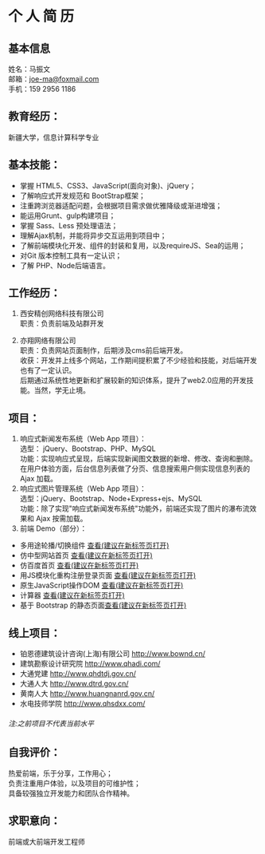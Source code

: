 # 个 人 简 历
## 基本信息
姓名：马振文  <br />
邮箱：joe-ma@foxmail.com  <br />
手机：159 2956 1186 
## 教育经历：
新疆大学，信息计算科学专业

## 基本技能：
- 掌握 HTML5、CSS3、JavaScript(面向对象)、jQuery；
- 了解响应式开发规范和 BootStrap框架；
- 注重跨浏览器适配问题，会根据项目需求做优雅降级或渐进增强；
- 能运用Grunt、gulp构建项目；
- 掌握 Sass、Less 预处理语法；
- 理解Ajax机制，并能将异步交互运用到项目中；
- 了解前端模块化开发、组件的封装和复用，以及requireJS、Sea的运用；
- 对Git 版本控制工具有一定认识；
- 了解 PHP、Node后端语言。

## 工作经历：
1.	西安精创网络科技有限公司 <br />
职责：负责前端及站群开发  <br />

2.	亦翔网络有限公司<br />
职责：负责网站页面制作，后期涉及cms前后端开发。<br>
收获：开发并上线多个网站，工作期间提积累了不少经验和技能，对后端开发也有了一定认识。<br>
后期通过系统性地更新和扩展较新的知识体系，提升了web2.0应用的开发技能。当然，学无止境。

## 项目：
1.	响应式新闻发布系统（Web App 项目）：  <br />
选型： jQuery、Bootstrap、PHP、MySQL <br />
功能：实现响应式呈现，后端实现新闻图文数据的新增、修改、查询和删除。<br />
在用户体验方面，后台信息列表做了分页、信息搜索用户侧实现信息列表的 Ajax 加载。
2.	响应式图片管理系统（Web App 项目）：  <br />
选型：jQuery、Bootstrap、Node+Express+ejs、MySQL<br />
功能：除了实现"响应式新闻发布系统"功能外，前端还实现了图片的瀑布流效果和 Ajax 按需加载。
3.	前端 Demo（部分）：  <br />
- 多用途轮播/切换组件 <a href="https://joepony.github.io/slideJQ-plugin/" target="_blank">查看(建议在新标签页打开)</a>
- 仿中型网站首页 <a href="https://joepony.github.io/geekindex/" target="_blank">查看(建议在新标签页打开)</a>   <br />
- 仿百度首页 <a href="http://joepony.github.io/page1/ " target="_blank">查看(建议在新标签页打开)</a>   <br />
- 用JS模块化重构注册登录页面 <a href="https://joepony.github.io/login-register/" target="_blank">查看(建议在新标签页打开)</a> 
- 原生JavaScript操作DOM <a href="http://joepony.github.io/dom-1/" target="_blank">查看(建议在新标签页打开)</a>
- 计算器 <a href="http://joepony.github.io/page2/ " target="_blank">查看(建议在新标签页打开)</a>  <br />
- 基于 Bootstrap 的静态页面<a href="http://joepony.github.io/bootstrap-1/" target="_blank">查看(建议在新标签页打开)</a> 
## 线上项目：
- 铂恩德建筑设计咨询(上海)有限公司 http://www.bownd.cn/
- 建筑勘察设计研究院 http://www.qhadi.com/  
- 大通党建 http://www.qhdtdj.gov.cn/ 
- 大通人大 http://www.dtrd.gov.cn/ 
- 黄南人大 http://www.huangnanrd.gov.cn/ 
- 水电技师学院 http://www.qhsdxx.com/ 
###### 注:之前项目不代表当前水平
## 自我评价：
热爱前端，乐于分享，工作用心； <br />
负责注重用户体验，以及项目的可维护性；  <br />
具备较强独立开发能力和团队合作精神。  <br />

## 求职意向：
前端或大前端开发工程师  <br />

